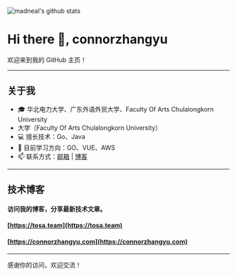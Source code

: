 <!--
**connorzhangyu/connorzhangyu** is a ✨ _special_ ✨ repository because its `README.md` (this file) appears on your GitHub profile.

Here are some ideas to get you started:

- 🔭 I’m currently working on ...
- 🌱 I’m currently learning ...
- 👯 I’m looking to collaborate on ...
- 🤔 I’m looking for help with ...
- 💬 Ask me about ...
- 📫 How to reach me: ...
- 😄 Pronouns: ...
- ⚡ Fun fact: ...
# Hi there 👋
-->

![madneal's github stats](https://github-readme-stats.vercel.app/api?username=connorzhangyu&show_icons=true&theme=radical)

# Hi there 👋, connorzhangyu

欢迎来到我的 GitHub 主页！

---

## 关于我

- 🎓 华北电力大学、广东外语外贸大学、<span title="朱拉隆功大学艺术学院">Faculty Of Arts Chulalongkorn University</span>
- 大学（Faculty Of Arts Chulalongkorn University）
- 💻 擅长技术：Go、Java
- 🌱 目前学习方向：GO、VUE、AWS
- 📫 联系方式：[邮箱](mailto:connor@tosa.team) | [博客](https://tosa.team)

---

<!--
## 我的开源项目

| 项目名称          | 简介                             | 链接                                      |
|------------------|--------------------------------|-----------------------------------------|
| Project A        | Go Web 框架示例项目             | https://github.com/yourusername/project-a |
| Project B        | 云原生自动化脚本集合             | https://github.com/yourusername/project-b |
---
-->

## 技术博客

#### 访问我的博客，分享最新技术文章。
#### [https://tosa.team](https://tosa.team)
#### [https://connorzhangyu.com](https://connorzhangyu.com)

---

感谢你的访问，欢迎交流！